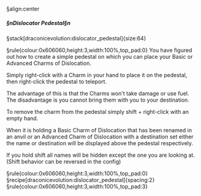 §align:center
##### §nDislocator Pedestal§n

§stack[draconicevolution:dislocator_pedestal]{size:64}

§rule{colour:0x606060,height:3,width:100%,top_pad:0}
You have figured out how to create a simple pedestal on which you can place your Basic or Advanced Charms of Dislocation.

Simply right-click with a Charm in your hand to place it on the pedestal, then right-click the pedestal to teleport.

The advantage of this is that the Charms won't take damage or use fuel. The disadvantage is you cannot bring them with you to your destination.

To remove the charm from the pedestal simply shift + right-click with an empty hand.

When it is holding a Basic Charm of Dislocation that has been renamed in an anvil or an Advanced Charm of Dislocation with a destination set either the name or destination will be displayed above the pedestal respectively.

If you hold shift all names will be hidden except the one you are looking at. (Shift behavior can be reversed in the config)

§rule{colour:0x606060,height:3,width:100%,top_pad:0}
§recipe[draconicevolution:dislocator_pedestal]{spacing:2}
§rule{colour:0x606060,height:3,width:100%,top_pad:3}